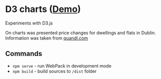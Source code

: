 
# D3 charts ([Demo](http://pencroff.github.io/d3-experiment/))

Experiments with D3.js

On charts was presented price changes for dwellings and flats in Dublin. Information was taken from [quandl.com](//www.quandl.com)


## Commands

+ `npm serve` - run WebPack in development mode
+ `npm build` - build sources to `/dist` folder
